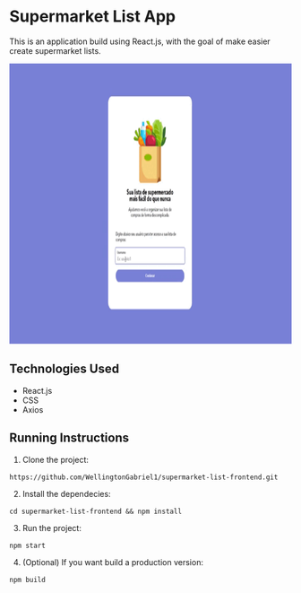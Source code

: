 # Supermarket List App

This is an application build using React.js, with the goal of make easier create supermarket lists.

<p>
 <img height="500" src="https://github.com/WellingtonGabriel1/supermarket-list-frontend/blob/master/public/images/list.gif"/>
</p>

## Technologies Used
- React.js
- CSS
- Axios

## Running Instructions
1. Clone the project: 
```
https://github.com/WellingtonGabriel1/supermarket-list-frontend.git
```

2. Install the dependecies:
```
cd supermarket-list-frontend && npm install
```

3. Run the project:
```
npm start
```

4. (Optional) If you want build a production version:
```
npm build
```